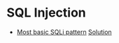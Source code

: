 # SQL Injection

* [Most basic SQLi pattern](https://ringzer0team.com/challenges/1) [Solution](1.md)
